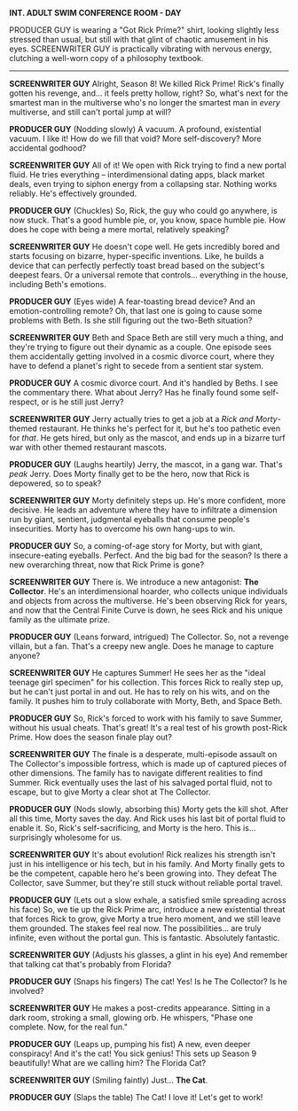 **INT. ADULT SWIM CONFERENCE ROOM - DAY**

PRODUCER GUY is wearing a "Got Rick Prime?" shirt, looking slightly less stressed than usual, but still with that glint of chaotic amusement in his eyes. SCREENWRITER GUY is practically vibrating with nervous energy, clutching a well-worn copy of a philosophy textbook.

---

**SCREENWRITER GUY**
Alright, Season 8! We killed Rick Prime! Rick's finally gotten his revenge, and... it feels pretty hollow, right? So, what's next for the smartest man in the multiverse who's no longer the smartest man in *every* multiverse, and still can't portal jump at will?

**PRODUCER GUY**
(Nodding slowly)
A vacuum. A profound, existential vacuum. I like it! How do we fill that void? More self-discovery? More accidental godhood?

**SCREENWRITER GUY**
All of it! We open with Rick trying to find a new portal fluid. He tries everything – interdimensional dating apps, black market deals, even trying to siphon energy from a collapsing star. Nothing works reliably. He's effectively grounded.

**PRODUCER GUY**
(Chuckles)
So, Rick, the guy who could go anywhere, is now stuck. That's a good humble pie, or, you know, space humble pie. How does he cope with being a mere mortal, relatively speaking?

**SCREENWRITER GUY**
He doesn't cope well. He gets incredibly bored and starts focusing on bizarre, hyper-specific inventions. Like, he builds a device that can perfectly perfectly toast bread based on the subject's deepest fears. Or a universal remote that controls... everything in the house, including Beth's emotions.

**PRODUCER GUY**
(Eyes wide)
A fear-toasting bread device? And an emotion-controlling remote? Oh, that last one is going to cause some problems with Beth. Is she still figuring out the two-Beth situation?

**SCREENWRITER GUY**
Beth and Space Beth are still very much a thing, and they're trying to figure out their dynamic as a couple. One episode sees them accidentally getting involved in a cosmic divorce court, where they have to defend a planet's right to secede from a sentient star system.

**PRODUCER GUY**
A cosmic divorce court. And it's handled by Beths. I see the commentary there. What about Jerry? Has he finally found some self-respect, or is he still just Jerry?

**SCREENWRITER GUY**
Jerry actually tries to get a job at a *Rick and Morty*-themed restaurant. He thinks he's perfect for it, but he's too pathetic even for *that*. He gets hired, but only as the mascot, and ends up in a bizarre turf war with other themed restaurant mascots.

**PRODUCER GUY**
(Laughs heartily)
Jerry, the mascot, in a gang war. That's *peak* Jerry. Does Morty finally get to be the hero, now that Rick is depowered, so to speak?

**SCREENWRITER GUY**
Morty definitely steps up. He's more confident, more decisive. He leads an adventure where they have to infiltrate a dimension run by giant, sentient, judgmental eyeballs that consume people's insecurities. Morty has to overcome his own hang-ups to win.

**PRODUCER GUY**
So, a coming-of-age story for Morty, but with giant, insecure-eating eyeballs. Perfect. And the big bad for the season? Is there a new overarching threat, now that Rick Prime is gone?

**SCREENWRITER GUY**
There is. We introduce a new antagonist: **The Collector**. He's an interdimensional hoarder, who collects unique individuals and objects from across the multiverse. He's been observing Rick for years, and now that the Central Finite Curve is down, he sees Rick and his unique family as the ultimate prize.

**PRODUCER GUY**
(Leans forward, intrigued)
The Collector. So, not a revenge villain, but a fan. That's a creepy new angle. Does he manage to capture anyone?

**SCREENWRITER GUY**
He captures Summer! He sees her as the "ideal teenage girl specimen" for his collection. This forces Rick to really step up, but he can't just portal in and out. He has to rely on his wits, and on the family. It pushes him to truly collaborate with Morty, Beth, and Space Beth.

**PRODUCER GUY**
So, Rick's forced to work with his family to save Summer, without his usual cheats. That's great! It's a real test of his growth post-Rick Prime. How does the season finale play out?

**SCREENWRITER GUY**
The finale is a desperate, multi-episode assault on The Collector's impossible fortress, which is made up of captured pieces of other dimensions. The family has to navigate different realities to find Summer. Rick eventually uses the last of his salvaged portal fluid, not to escape, but to give Morty a clear shot at The Collector.

**PRODUCER GUY**
(Nods slowly, absorbing this)
Morty gets the kill shot. After all this time, Morty saves the day. And Rick uses his last bit of portal fluid to enable it. So, Rick's self-sacrificing, and Morty is the hero. This is… surprisingly wholesome for us.

**SCREENWRITER GUY**
It's about evolution! Rick realizes his strength isn't just in his intelligence or his tech, but in his family. And Morty finally gets to be the competent, capable hero he's been growing into. They defeat The Collector, save Summer, but they're still stuck without reliable portal travel.

**PRODUCER GUY**
(Lets out a slow exhale, a satisfied smile spreading across his face)
So, we tie up the Rick Prime arc, introduce a new existential threat that forces Rick to grow, give Morty a true hero moment, and we still leave them grounded. The stakes feel real now. The possibilities… are truly infinite, even without the portal gun. This is fantastic. Absolutely fantastic.

**SCREENWRITER GUY**
(Adjusts his glasses, a glint in his eye)
And remember that talking cat that's probably from Florida?

**PRODUCER GUY**
(Snaps his fingers)
The cat! Yes! Is he The Collector? Is he involved?

**SCREENWRITER GUY**
He makes a post-credits appearance. Sitting in a dark room, stroking a small, glowing orb. He whispers, "Phase one complete. Now, for the real fun."

**PRODUCER GUY**
(Leaps up, pumping his fist)
A new, even deeper conspiracy! And it's the cat! You sick genius! This sets up Season 9 beautifully! What are we calling him? The Florida Cat?

**SCREENWRITER GUY**
(Smiling faintly)
Just... **The Cat**.

**PRODUCER GUY**
(Slaps the table)
The Cat! I love it! Let's get to work!